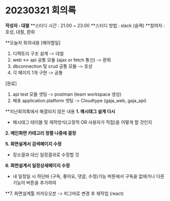 # 20230321 회의록

**작성자 : 대철**
**스터디 시간 : 21:00 ~ 23:00
**스터디 방법 : slack (슬랙)
**참여자 : 호성, 대철, 환희

**오늘자 회의내용
[해야할일]
1. 디렉토리 구조 설계 -> 대철
2. web <-> api 공통 모듈 (ajax or fetch 통신) -> 환희
3. dbconnection 및 crud 공통 모듈 -> 호성
4. 각 페이지 1개 구현 -> 공통

[완료]
1. api test 모듈 셋팅 -> postman (team workspace 생성)
2. 배포 application platform 셋팅 -> Cloudtype (gaja_web, gaja_api)




**지난회의록에서 해결되지 않은 내용
**1. 해시태그 설계 다시**
- 해시태그 테이블 및 제작방식(고정적 OR 사용자가 직접)을 어떻게 할 것인지

**2. 메인화면 카테고리 정렬 나중에 결정**

**5. 화면설계서 검색페이지 수정**
- 장소결과 대신 일정결과로 수정할 것

**6. 화면설계서 일정상세페이지 수정**
- 내 일정일 시 하단바 (구독, 좋아요, 댓글, 수정)기능 버튼에서 구독을 없애거나 다른 기능이 버튼을 추가하여 

**7. 화면설계툴 카카오오븐 -> 피그마로 변경 후 재작업 (react)
